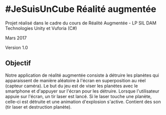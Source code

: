 # #JeSuisUnCube Réalité augmentée

Projet réalisé dans le cadre du cours de Réalité Augmentée - LP SIL DAM
Technologies Unity et Vuforia (C#)

Mars 2017

Version 1.0

## Objectif

Notre application de réalité augmentée consiste à détruire les planètes qui apparaissent de manière aléatoire à l'écran en superposition au réel (capteur caméra).
Le but du jeu est de viser les planètes avec le smartphone et d'appuyer sur l'écran pour les détruire.
Lorsque l'utilisateur appuie sur l'écran, un tir laser est lancé. Si le laser touche une planète, celle-ci est détruite et une animation d'explosion s'active.
Contient des son (tir laser et destruction planète).





